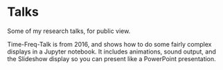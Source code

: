 # Talks
Some of my research talks, for public view.

Time-Freq-Talk is from 2016, and shows how to do some fairly complex displays in a Jupyter notebook. 
It includes animations, sound output, and the Slideshow display so you can present like a PowerPoint presentation.
